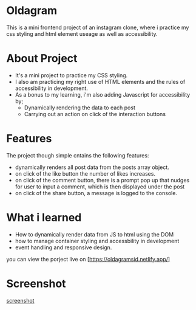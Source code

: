 # Oldagram

This is a mini frontend project of an instagram clone, where i practice my css styling and html element useage as well as accessibility.

# About Project

- It's a mini project to practice my CSS styling.
- I also am practicing my right use of HTML elements and the rules of accessibility in development.
- As a bonus to my learning, i'm also adding Javascript for accessibility by;
  - Dynamically rendering the data to each post
  - Carrying out an action on click of the interaction buttons

# Features
 The project though simple cntains the following features:
 - dynamically renders all post data from the posts array object.
 - on click of the like button the number of likes increases.
 - on click of the comment button, there is a prompt pop up that nudges for user to input a comment, which is then displayed under the post 
 - on click of the share button, a message is logged to the console.

 # What i learned 
 - How to dynamically render data from JS to html using the DOM
 - how to manage container styling and accessbility in development
 - event handling and responsive design. 

 you can view the porject live on [https://oldagramsid.netlify.app/]

# Screenshot
[screenshot](images/oldagram.png)